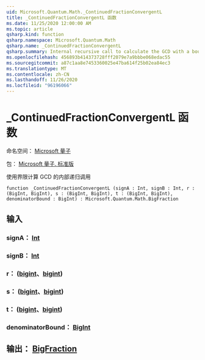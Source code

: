 ```yaml
---
uid: Microsoft.Quantum.Math._ContinuedFractionConvergentL
title: _ContinuedFractionConvergentL 函数
ms.date: 11/25/2020 12:00:00 AM
ms.topic: article
qsharp.kind: function
qsharp.namespace: Microsoft.Quantum.Math
qsharp.name: _ContinuedFractionConvergentL
qsharp.summary: Internal recursive call to calculate the GCD with a bound
ms.openlocfilehash: 456893b414373728fff2079e7a9bbbe068edac55
ms.sourcegitcommit: a87c1aa8e7453360025e47ba614f25b02ea84ec3
ms.translationtype: MT
ms.contentlocale: zh-CN
ms.lasthandoff: 11/26/2020
ms.locfileid: "96196066"
---
```

# <a name="_continuedfractionconvergentl-function"></a>_ContinuedFractionConvergentL 函数

命名空间： [Microsoft 量子](xref:Microsoft.Quantum.Math)

包： [Microsoft 量子. 标准版](https://nuget.org/packages/Microsoft.Quantum.Standard)


使用界限计算 GCD 的内部递归调用

```qsharp
function _ContinuedFractionConvergentL (signA : Int, signB : Int, r : (BigInt, BigInt), s : (BigInt, BigInt), t : (BigInt, BigInt), denominatorBound : BigInt) : Microsoft.Quantum.Math.BigFraction
```


## <a name="input"></a>输入

### <a name="signa--int"></a>signA： [Int](xref:microsoft.quantum.lang-ref.int)




### <a name="signb--int"></a>signB： [Int](xref:microsoft.quantum.lang-ref.int)




### <a name="r--bigintbigint"></a>r： ([bigint](xref:microsoft.quantum.lang-ref.bigint)、[bigint](xref:microsoft.quantum.lang-ref.bigint)) 




### <a name="s--bigintbigint"></a>s： ([bigint](xref:microsoft.quantum.lang-ref.bigint)、[bigint](xref:microsoft.quantum.lang-ref.bigint)) 




### <a name="t--bigintbigint"></a>t： ([bigint](xref:microsoft.quantum.lang-ref.bigint)、[bigint](xref:microsoft.quantum.lang-ref.bigint)) 




### <a name="denominatorbound--bigint"></a>denominatorBound： [BigInt](xref:microsoft.quantum.lang-ref.bigint)





## <a name="output--bigfraction"></a>输出： [BigFraction](xref:Microsoft.Quantum.Math.BigFraction)

